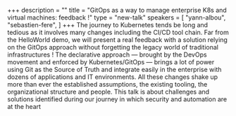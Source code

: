 +++
description = ""
title = "GitOps as a way to manage enterprise K8s and virtual machines: feedback !"
type = "new-talk"
speakers = [
        "yann-albou",
        "sebastien-fere",
]
+++
The journey to Kubernetes tends be long and tedious as it involves many changes including the CI/CD tool chain.
Far from the HelloWorld demo, we will present a real feedback with a solution relying on the GitOps approach without forgetting the legacy world of traditional infrastructures !
The declarative approach — brought by the DevOps movement and enforced by Kubernetes/GitOps — brings a lot of power using Git as the Source of Truth and integrate easily in the enterprise with dozens of applications and IT environments.
All these changes shake up more than ever the established assumptions, the existing tooling, the organizational structure and people.
This talk is about challenges and solutions identified during our journey in which security and automation are at the heart